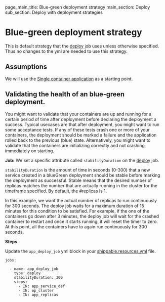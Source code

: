 page_main_title: Blue-green deployment strategy
main_section: Deploy
sub_section: Deploy with deployment strategies

# Blue-green deployment strategy
This is default strategy that the [deploy](/platform/workflow/job/deploy) job uses unless otherwise specified. Thus no changes to the yml are needed to use this strategy.

## Assumptions

We will use the [Single container application](/deploy/cd_of_single_container_applications_to_orchestration_platforms) as a starting point.

## Validating the health of an blue-green deployment.

You might want to validate that your containers are up and running for a certain period of time after deployment before declaring the deployment a success. Typical usecases are that after deployment, you might want to run some acceptance tests. If any of these tests crash one or more of your containers, the deployment should be marked a failure and the application rolled back to the previous (blue) state. Alternatively, you might want to validate that the containers are initializing correctly and not crashing immediately on starting.

**Job:** We set a specific attribute called `stabilityDuration` on the [deploy](/platform/workflow/job/deploy) job.

`stabilityDuration` is the amount of time in seconds (0-300) that a new service created in a blueGreen deployment should be stable before marking the deployment as successful. Stable means that the desired number of replicas matches the number that are actually running in the cluster for the timeframe specified. By default, the #replicas is 1.

In this example, we want the actual number of replicas to run continuously for 300 seconds. The deploy job waits for a maximum duration of 15 minutes for this condition to be satisfied. For example, if the one of the containers go down after 3 minutes, the deploy job will wait for the crashed container to restart and once it starts running, it will reset the timer to zero. At this point, all the containers have to again run continuously for 300 seconds.

**Steps**

Update the `app_deploy_job` yml block in your [shippable.resources.yml](/platform/tutorial/workflow/shippable-resources-yml/) file.

```
jobs:

  - name: app_deploy_job
    type: deploy
    stabilityDuration: 300
    steps:
      - IN: app_service_def
      - IN: op_cluster
      - IN: app_replicas
```
